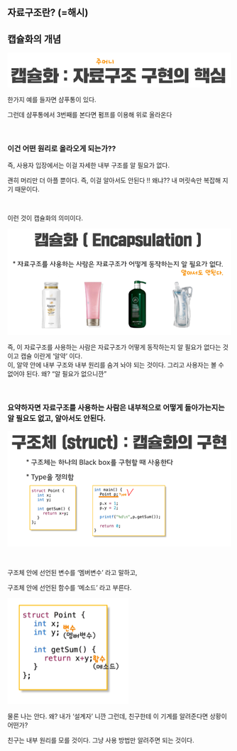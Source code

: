 ## 자료구조란? (=해시)

## 캡슐화의 개념

![이미지](/programming/img/알잡1.PNG)

한가지 예를 들자면 샴푸통이 있다.

그런데 샴푸통에서 3번째를 본다면 펌프를 이용해 위로 올라온다

<br/>

### 이건 어떤 원리로 올라오게 되는가??

즉, 사용자 입장에서는 이걸 자세한 내부 구조를 알 필요가 없다.

괜히 머리만 더 아플 뿐이다. 즉, 이걸 알아서도 안된다 !! 왜냐?? 내 머릿속만 복잡해 지기 때문이다.

<br/>

이런 것이 캡슐화의 의미이다.

![이미지](/programming/img/알잡2.PNG)

즉, 이 자료구조를 사용하는 사람은 자료구조가 어떻게 동작하는지 
알 필요가 없다는 것이고 캡슐 이란게 ‘알약’ 이다.<br/> 
이, 알약 안에 내부 구조와 내부 원리를 숨겨 놔야 되는 것이다. 
그리고 사용자는 볼 수 없어야 된다. 왜? “알 필요가 없으니깐”

<br/>

### 요약하자면 자료구조를 사용하는 사람은 내부적으로 어떻게 돌아가는지는 알 필요도 없고, 알아서도 안된다.

![이미지](/programming/img/알잡3.PNG)

<br/>

구조체 안에 선언된 변수를 ‘멤버변수’ 라고 말하고,

구조체 안에 선언된 함수를 ‘메소드’ 라고 부른다.

![이미지](/programming/img/알잡4.PNG)

물론 나는 안다. 왜? 내가 ‘설계자’ 니깐 그런데, 친구한테 이 기계를 알려준다면 상황이 어떤가?

친구는 내부 원리를 모를 것이다. 그냥 사용 방법만 알려주면 되는 것이다.